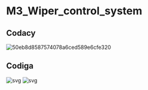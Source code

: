 # M3_Wiper_control_system

## Codacy
![50eb8d8587574078a6ced589e6cfe320](https://user-images.githubusercontent.com/102144142/168418082-b0cd55de-3d17-496d-918d-165aed25b398.svg)


## Codiga

![svg](https://user-images.githubusercontent.com/102144142/168418282-be471358-7569-446c-8078-3aeda5301e2d.svg)
![svg](https://user-images.githubusercontent.com/102144142/168418283-42a9f7a7-cf3f-4a6e-8585-4fd5257ada6c.svg)

